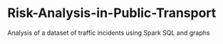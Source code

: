 # Risk-Analysis-in-Public-Transport
Analysis of a dataset of traffic incidents using Spark SQL and graphs
